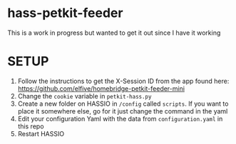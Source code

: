 # hass-petkit-feeder
This is a work in progress but wanted to get it out since I have it working

# SETUP
1) Follow the instructions to get the X-Session ID from the app found here: https://github.com/elfive/homebridge-petkit-feeder-mini
2) Change the `cookie` variable in `petkit-hass.py` 
3) Create a new folder on HASSIO in `/config` called `scripts`. If you want to place it somewhere else, go for it just change the command in the yaml
4) Edit your configuration Yaml with the data from `configuration.yaml` in this repo 
5) Restart HASSIO 


